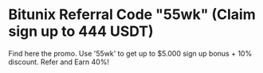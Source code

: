 # Bitunix Referral Code "55wk" (Claim sign up to 444 USDT)
Find here the  promo. Use '55wk' to get up to $5.000 sign up bonus + 10% discount. Refer and Earn 40%!
